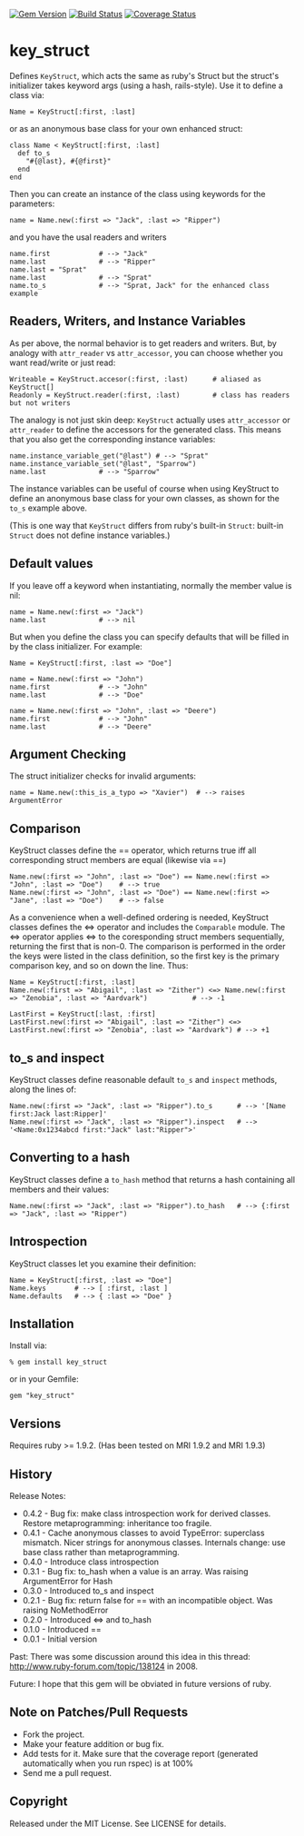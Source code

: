 [![Gem Version](https://badge.fury.io/rb/key_struct.svg)](http://badge.fury.io/rb/key_struct)
[![Build Status](https://secure.travis-ci.org/ronen/key_struct.svg)](http://travis-ci.org/ronen/key_sruct)
[![Coverage Status](https://img.shields.io/coveralls/ronen/key_struct.svg)](https://coveralls.io/r/ronen/key_struct)

# key_struct

Defines `KeyStruct`, which acts the same as ruby's Struct but the struct's initializer takes keyword args (using a hash, rails-style).  Use it to define a class via:

    Name = KeyStruct[:first, :last]

or as an anonymous base class for your own enhanced struct:

    class Name < KeyStruct[:first, :last]
      def to_s
        "#{@last}, #{@first}"
      end
    end

Then you can create an instance of the class using keywords for the parameters:

    name = Name.new(:first => "Jack", :last => "Ripper")

and you have the usal readers and writers

    name.first            # --> "Jack"
    name.last             # --> "Ripper"
    name.last = "Sprat"
    name.last             # --> "Sprat"
    name.to_s             # --> "Sprat, Jack" for the enhanced class example

## Readers, Writers, and Instance Variables

As per above, the normal behavior is to get readers and writers.  But, by
analogy with `attr_reader` vs `attr_accessor`, you can choose whether you want
read/write or just read:

    Writeable = KeyStruct.accesor(:first, :last)      # aliased as KeyStruct[]
    Readonly = KeyStruct.reader(:first, :last)        # class has readers but not writers

The analogy is not just skin deep: `KeyStruct` actually uses `attr_accessor`
or `attr_reader` to define the accessors for the generated class. This means
that you also get the corresponding instance variables:

    name.instance_variable_get("@last") # --> "Sprat"
    name.instance_variable_set("@last", "Sparrow")
    name.last             # --> "Sparrow"

The instance variables can be useful of course when using KeyStruct to define
an anonymous base class for your own classes, as shown for the `to_s` example
above.

(This is one way that `KeyStruct` differs from ruby's built-in `Struct`:
built-in `Struct` does not define instance variables.)

## Default values

If you leave off a keyword when instantiating, normally the member value is
nil:

    name = Name.new(:first => "Jack")
    name.last             # --> nil

But when you define the class you can specify defaults that will be filled in
by the class initializer. For example:

    Name = KeyStruct[:first, :last => "Doe"]

    name = Name.new(:first => "John")
    name.first            # --> "John"
    name.last             # --> "Doe"

    name = Name.new(:first => "John", :last => "Deere")
    name.first            # --> "John"
    name.last             # --> "Deere"

## Argument Checking

The struct initializer checks for invalid arguments:

    name = Name.new(:this_is_a_typo => "Xavier")  # --> raises ArgumentError

## Comparison

KeyStruct classes define the == operator, which returns true iff all
corresponding struct members are equal (likewise via ==)

    Name.new(:first => "John", :last => "Doe") == Name.new(:first => "John", :last => "Doe")    # --> true
    Name.new(:first => "John", :last => "Doe") == Name.new(:first => "Jane", :last => "Doe")    # --> false

As a convenience when a well-defined ordering is needed, KeyStruct classes
defines the <=> operator and includes the `Comparable` module. The <=>
operator applies <=> to the coresponding struct members sequentially,
returning the first that is non-0. The comparison is performed in the order
the keys were listed in the class definition, so the first key is the primary
comparison key, and so on down the line.  Thus:

    Name = KeyStruct[:first, :last]
    Name.new(:first => "Abigail", :last => "Zither") <=> Name.new(:first => "Zenobia", :last => "Aardvark")           # --> -1

    LastFirst = KeyStruct[:last, :first]
    LastFirst.new(:first => "Abigail", :last => "Zither") <=> LastFirst.new(:first => "Zenobia", :last => "Aardvark") # --> +1

## to_s and inspect

KeyStruct classes define reasonable default `to_s` and `inspect` methods,
along the lines of:

    Name.new(:first => "Jack", :last => "Ripper").to_s      # --> '[Name first:Jack last:Ripper]'
    Name.new(:first => "Jack", :last => "Ripper").inspect   # --> '<Name:0x1234abcd first:"Jack" last:"Ripper">'

## Converting to a hash

KeyStruct classes define a `to_hash` method that returns a hash containing all
members and their values:

    Name.new(:first => "Jack", :last => "Ripper").to_hash   # --> {:first => "Jack", :last => "Ripper")

## Introspection

KeyStruct classes let you examine their definition:

    Name = KeyStruct[:first, :last => "Doe"]
    Name.keys       # --> [ :first, :last ]
    Name.defaults   # --> { :last => "Doe" }

## Installation

Install via:

    % gem install key_struct

or in your Gemfile:

    gem "key_struct"

## Versions

Requires ruby >= 1.9.2.  (Has been tested on MRI 1.9.2 and MRI 1.9.3)

## History

Release Notes:

*   0.4.2 - Bug fix: make class introspection work for derived classes. 
    Restore metaprogramming: inheritance too fragile.
*   0.4.1 - Cache anonymous classes to avoid TypeError: superclass mismatch. 
    Nicer strings for anonymous classes.  Internals change: use base class
    rather than metaprogramming.
*   0.4.0 - Introduce class introspection
*   0.3.1 - Bug fix: to_hash when a value is an array.  Was raising
    ArgumentError for Hash
*   0.3.0 - Introduced to_s and inspect
*   0.2.1 - Bug fix: return false for == with an incompatible object.  Was
    raising NoMethodError
*   0.2.0 - Introduced <=> and to_hash
*   0.1.0 - Introduced ==
*   0.0.1 - Initial version


Past: There was some discussion around this idea in this thread:
http://www.ruby-forum.com/topic/138124 in 2008. 

Future: I hope that this gem will be obviated in future versions of ruby.

## Note on Patches/Pull Requests

*   Fork the project.
*   Make your feature addition or bug fix.
*   Add tests for it.  Make sure that the coverage report (generated
    automatically when you run rspec) is at 100%
*   Send me a pull request.


## Copyright

Released under the MIT License.  See LICENSE for details.
